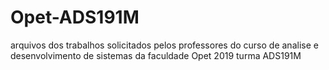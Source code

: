 # Opet-ADS191M
arquivos dos trabalhos solicitados pelos professores do curso de analise e desenvolvimento de sistemas da faculdade Opet 2019 turma ADS191M
